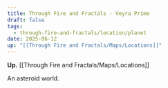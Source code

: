 ```yaml
---
title: Through Fire and Fractals - Veyra Prime
draft: false
tags:
  - through-fire-and-fractals/location/planet
date: 2025-06-12
up: "[[Through Fire and Fractals/Maps/Locations]]"
---
```

**Up.** [[Through Fire and Fractals/Maps/Locations]]

An asteroid world.